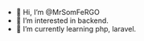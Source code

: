 - 👋 Hi, I’m @MrSomFeRGO
- 👀 I’m interested in backend.
- 🌱 I’m currently learning php, laravel.

<!---
MrSomFeRGO/MrSomFeRGO is a ✨ special ✨ repository because its `README.md` (this file) appears on your GitHub profile.
You can click the Preview link to take a look at your changes.
--->
